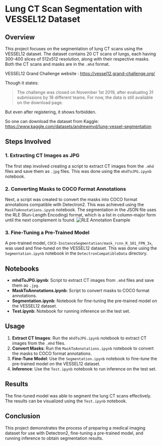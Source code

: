 # Lung CT Scan Segmentation with VESSEL12 Dataset

## Overview

This project focuses on the segmentation of lung CT scans using the VESSEL12 dataset. The dataset contains 20 CT scans of lungs, each having 300-400 slices of 512x512 resolution, along with their respective masks. Both the CT scans and masks are in the `.mhd` format.

VESSEL12 Grand Challenge website : https://vessel12.grand-challenge.org/

Though it states:
> The challenge was closed on November 1st 2019, after evaluating 31 submissions by 18 different teams. For now, the data is still available on the download page.

But even after registering, it shows forbidden.

So one can download the dataset from Kaggle:
https://www.kaggle.com/datasets/andrewmvd/lung-vessel-segmentation



## Steps Involved

### 1. Extracting CT Images as JPG

The first step involved creating a script to extract CT images from the `.mhd` files and save them as `.jpg` files. This was done using the `mhdToJPG.ipynb` notebook.

### 2. Converting Masks to COCO Format Annotations

Next, a script was created to convert the masks into COCO format annotations compatible with Detectron2. This was achieved using the `MaskToAnnotations.ipynb` notebook. The segmentation in the JSON file uses the RLE (Run-Length Encoding) format, which is a list in column-major form until the next complement is found.
![RLE Annotation Example][1]


[1]: https://i.sstatic.net/Knq3CjpG.png

### 3. Fine-Tuning a Pre-Trained Model

A pre-trained model, `COCO-InstanceSegmentation/mask_rcnn_R_101_FPN_3x`, was used and fine-tuned on the VESSEL12 dataset. This was done using the `Segmentation.ipynb` notebook in the `DetectronCompatibleData` directory.

## Notebooks

- **mhdToJPG.ipynb**: Script to extract CT images from `.mhd` files and save them as `.jpg`.
- **MaskToAnnotations.ipynb**: Script to convert masks to COCO format annotations.
- **Segmentation.ipynb**: Notebook for fine-tuning the pre-trained model on the VESSEL12 dataset.
- **Test.ipynb**: Notebook for running inference on the test set.

## Usage

1. **Extract CT Images**: Run the `mhdToJPG.ipynb` notebook to extract CT images from the `.mhd` files.
2. **Convert Masks**: Run the `MaskToAnnotations.ipynb` notebook to convert the masks to COCO format annotations.
3. **Fine-Tune Model**: Use the `Segmentation.ipynb` notebook to fine-tune the pre-trained model on the VESSEL12 dataset.
4. **Inference**: Use the `Test.ipynb` notebook to run inference on the test set.

## Results

The fine-tuned model was able to segment the lung CT scans effectively. The results can be visualized using the `Test.ipynb` notebook.

## Conclusion

This project demonstrates the process of preparing a medical imaging dataset for use with Detectron2, fine-tuning a pre-trained model, and running inference to obtain segmentation results.
